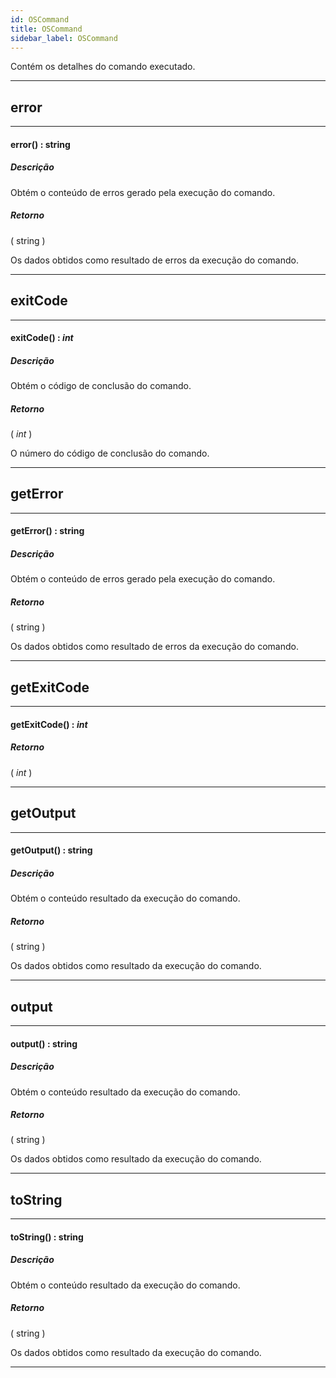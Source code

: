 ```yaml
---
id: OSCommand
title: OSCommand
sidebar_label: OSCommand
---
```


Contém os detalhes do comando executado.

---

## error

---

#### error() : string
##### Descrição

Obtém o conteúdo de erros gerado pela execução do comando.

##### Retorno

( string )

Os dados obtidos como resultado de erros da execução do comando.

---

## exitCode

---

#### exitCode() : _int_
##### Descrição

Obtém o código de conclusão do comando.

##### Retorno

( _int_ )

O número do código de conclusão do comando.

---

## getError

---

#### getError() : string
##### Descrição

Obtém o conteúdo de erros gerado pela execução do comando.

##### Retorno

( string )

Os dados obtidos como resultado de erros da execução do comando.

---

## getExitCode

---

#### getExitCode() : _int_
##### Retorno

( _int_ )


---

## getOutput

---

#### getOutput() : string
##### Descrição

Obtém o conteúdo resultado da execução do comando.

##### Retorno

( string )

Os dados obtidos como resultado da execução do comando.

---

## output

---

#### output() : string
##### Descrição

Obtém o conteúdo resultado da execução do comando.

##### Retorno

( string )

Os dados obtidos como resultado da execução do comando.

---

## toString

---

#### toString() : string
##### Descrição

Obtém o conteúdo resultado da execução do comando.

##### Retorno

( string )

Os dados obtidos como resultado da execução do comando.

---

